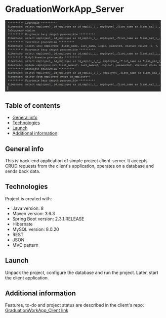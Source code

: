 # GraduationWorkApp_Server

![](imagesReadme/consoleServerRequestsCRUD.JPG "Part of console")

## Table of contents
* [General info](#general-info)
* [Technologies](#technologies)
* [Launch](#launch)
* [Additional information](#additional-information)

## General info
This is back-end application of simple project client-server. It accepts CRUD requests from the client's application, operates on a database and sends back data.

## Technologies
Project is created with:
* Java version: 8
* Maven version: 3.6.3
* Spring Boot version: 2.3.1.RELEASE
* Hibernate
* MySQL version: 8.0.20
* REST
* JSON
* MVC pattern

## Launch
Unpack the project, configure the database and run the project. Later, start the client application.

## Additional information
Features, to-do and project status are described in the client's repo:
[GraduationWorkApp_Client link](https://github.com/kondzrad/GraduationWorkApp_Client "App Client")